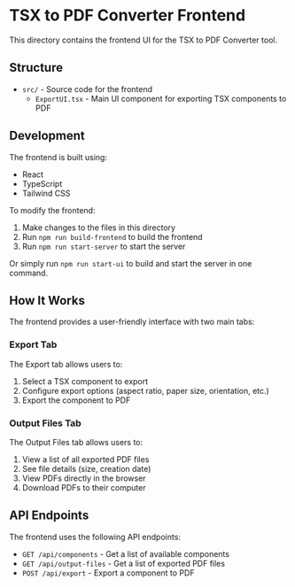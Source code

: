 # TSX to PDF Converter Frontend

This directory contains the frontend UI for the TSX to PDF Converter tool.

## Structure

- `src/` - Source code for the frontend
  - `ExportUI.tsx` - Main UI component for exporting TSX components to PDF

## Development

The frontend is built using:

- React
- TypeScript
- Tailwind CSS

To modify the frontend:

1. Make changes to the files in this directory
2. Run `npm run build-frontend` to build the frontend
3. Run `npm run start-server` to start the server

Or simply run `npm run start-ui` to build and start the server in one command.

## How It Works

The frontend provides a user-friendly interface with two main tabs:

### Export Tab

The Export tab allows users to:

1. Select a TSX component to export
2. Configure export options (aspect ratio, paper size, orientation, etc.)
3. Export the component to PDF

### Output Files Tab

The Output Files tab allows users to:

1. View a list of all exported PDF files
2. See file details (size, creation date)
3. View PDFs directly in the browser
4. Download PDFs to their computer

## API Endpoints

The frontend uses the following API endpoints:

- `GET /api/components` - Get a list of available components
- `GET /api/output-files` - Get a list of exported PDF files
- `POST /api/export` - Export a component to PDF 